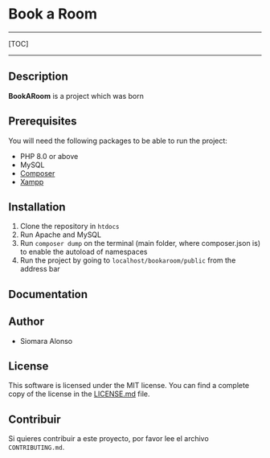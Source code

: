 # Book a Room
---
[TOC]

---

## Description
**BookARoom** is a project which was born 

## Prerequisites
You will need the following packages to be able to run the project:
* PHP 8.0 or above
* MySQL
* [Composer](https://getcomposer.org/download/)
* [Xampp](https://www.apachefriends.org/es/index.html)

## Installation 
1. Clone the repository in `htdocs`
2. Run Apache and MySQL
3. Run `composer dump` on the terminal (main folder, where composer.json is) to enable the autoload of namespaces
4. Run the project by going to `localhost/bookaroom/public` from the address bar

## Documentation


## Author
* Siomara Alonso

## License
This software is licensed under the MIT license. You can find a complete copy of the license in the [LICENSE.md](LICENSE.md) file.

## Contribuir
Si quieres contribuir a este proyecto, por favor lee el archivo `CONTRIBUTING.md`.
